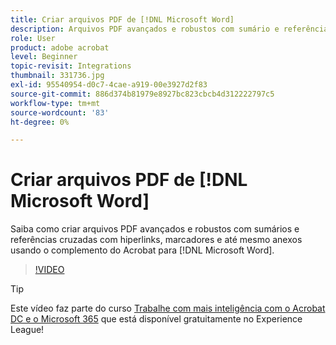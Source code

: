 ```yaml
---
title: Criar arquivos PDF de [!DNL Microsoft Word]
description: Arquivos PDF avançados e robustos com sumário e referências cruzadas com hiperlinks, marcadores e até mesmo anexos são fáceis de criar usando o complemento do Acrobat para [!DNL Microsoft Word]
role: User
product: adobe acrobat
level: Beginner
topic-revisit: Integrations
thumbnail: 331736.jpg
exl-id: 95540954-d0c7-4cae-a919-00e3927d2f83
source-git-commit: 886d374b81979e8927bc823cbcb4d312222797c5
workflow-type: tm+mt
source-wordcount: '83'
ht-degree: 0%

---
```


# Criar arquivos PDF de [!DNL Microsoft Word]

Saiba como criar arquivos PDF avançados e robustos com sumários e referências cruzadas com hiperlinks, marcadores e até mesmo anexos usando o complemento do Acrobat para [!DNL Microsoft Word].

>[!VIDEO](https://video.tv.adobe.com/v/331736?hidetitle=true)

>[!TIP]
>
>Este vídeo faz parte do curso [Trabalhe com mais inteligência com o Acrobat DC e o Microsoft 365](https://experienceleague.adobe.com/?recommended=Acrobat-U-1-2021.microsoft365) que está disponível gratuitamente no Experience League!